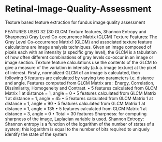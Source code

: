 # Retinal-Image-Quality-Assessment
Texture based feature extraction for fundus image quality assessment



FEATURES USED
32 (30 GLCM Texture features, Shannon Entropy and Sharpness)
Gray Level Co-occurrence Matrix (GLCM) Texture Features: The Gray Level Co-occurrence Matrix1 (GLCM) and associated texture feature calculations are image analysis techniques. Given an image composed of pixels each with an intensity (a specific gray level), the GLCM is a tabulation of how often different combinations of gray levels co-occur in an image or image section. Texture feature calculations use the contents of the GLCM to give a measure of the variation in intensity (a.k.a. image texture) at the pixel of interest. Firstly, normalized GLCM of an image is calculated, then following 5 features are calculated by varying two parameters i.e. distance and angle. Features computed from GLCM Matrix are : Energy, Correlation, Dissimilarity, Homogeneity and Contrast. 
•	5 features calculated from GLCM Matrix 1 at distance = 1, angle = 0 
•	5 features calculated from GLCM Matrix 1 at distance = 1, angle = 45
•	5 features calculated from GLCM Matrix 1 at distance = 1, angle = 90
•	5 features calculated from GLCM Matrix 1 at distance = 1, angle = 135
•	5 features calculated from GLCM Matrix 1 at distance = 3, angle = 0 
•	Total = 30 features 
Sharpness: for computing sharpness of the image, Laplacian variable is used.
Shannon Entropy: Shannon entropy is a function of the logarithm of the number of states of a system; this logarithm is equal to the number of bits required to uniquely identify the state of the system

